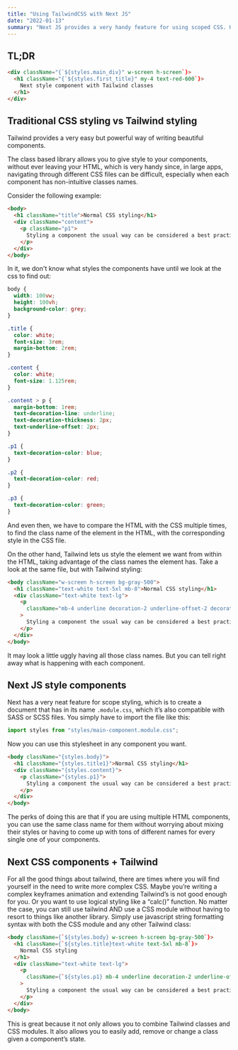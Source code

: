 ```yaml
---
title: "Using TailwindCSS with Next JS"
date: "2022-01-13"
summary: "Next JS provides a very handy feature for using scoped CSS. However, using packages like Tailwind, how can you make those two features work?"
---
```


## TL;DR

```html
<div className="{`${styles.main_div}" w-screen h-screen`}>
  <h1 className="{`${styles.first_title}" my-4 text-red-600`}>
    Next style component with Tailwind classes
  </h1>
</div>
```

## Traditional CSS styling vs Tailwind styling

Tailwind provides a very easy but powerful way of writing beautiful components.

The class based library allows you to give style to your components, without ever leaving your HTML, which is very handy since, in large apps, navigating through different CSS files can be difficult, especially when each component has non-intuitive classes names.

Consider the following example:

```html
<body>
  <h1 className="title">Normal CSS styling</h1>
  <div className="content">
    <p className="p1">
      Styling a component the usual way can be considered a best practice
    </p>
  </div>
</body>
```

In it, we don&apos;t know what styles the components have until we look at the css to find out:

```css
body {
  width: 100vw;
  height: 100vh;
  background-color: grey;
}

.title {
  color: white;
  font-size: 3rem;
  margin-bottom: 2rem;
}

.content {
  color: white;
  font-size: 1.125rem;
}

.content > p {
  margin-bottom: 1rem;
  text-decoration-line: underline;
  text-decoration-thickness: 2px;
  text-underline-offset: 2px;
}

.p1 {
  text-decoration-color: blue;
}

.p2 {
  text-decoration-color: red;
}

.p3 {
  text-decoration-color: green;
}
```

And even then, we have to compare the HTML with the CSS multiple times, to find the class name of the element in the HTML, with the corresponding style in the CSS file.

On the other hand, Tailwind lets us style the element we want from within the HTML, taking advantage of the class names the element has. Take a look at the same file, but with Tailwind styling:

```html
<body className="w-screen h-screen bg-gray-500">
  <h1 className="text-white text-5xl mb-8">Normal CSS styling</h1>
  <div className="text-white text-lg">
    <p
      className="mb-4 underline decoration-2 underline-offset-2 decoration-blue-500"
    >
      Styling a component the usual way can be considered a best practice
    </p>
  </div>
</body>
```

It may look a little uggly having all those class names. But you can tell right away what is happening with each component.

## Next JS style components

Next has a very neat feature for scope styling, which is to create a document that has in its name `.module.css`, which it’s also compatible with SASS or SCSS files. You simply have to import the file like this:

```javascript
import styles from "styles/main-component.module.css";
```

Now you can use this stylesheet in any component you want.

```html
<body className="{styles.body}">
  <h1 className="{styles.title1}">Normal CSS styling</h1>
  <div className="{styles.content}">
    <p className="{styles.p1}">
      Styling a component the usual way can be considered a best practice
    </p>
  </div>
</body>
```

The perks of doing this are that if you are using multiple HTML components, you can use the same class name for them without worrying about mixing their styles or having to come up with tons of different names for every single one of your components.

## Next CSS components + Tailwind

For all the good things about tailwind, there are times where you will find yourself in the need to write more complex CSS. Maybe you’re writing a complex keyframes animation and extending Tailwind’s is not good enough for you. Or you want to use logical styling like a “calc()” function. No matter the case, you can still use tailwind AND use a CSS module without having to resort to things like another library. Simply use javascript string formatting syntax with both the CSS module and any other Tailwind class:

```html
<body className={`${styles.body} w-screen h-screen bg-gray-500`}>
  <h1 className={`${styles.title}text-white text-5xl mb-8`}>
    Normal CSS styling
  </h1>
  <div className="text-white text-lg">
    <p
      className={`${styles.p1} mb-4 underline decoration-2 underline-offset-2 decoration-blue-500`}
    >
      Styling a component the usual way can be considered a best practice
    </p>
  </div>
</body>
```

This is great because it not only allows you to combine Tailwind classes and CSS modules. It also allows you to easily add, remove or change a class given a component’s state.
